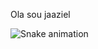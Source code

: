 Ola sou jaaziel

<div>
<img src="https://raw.githubusercontent.com/gitJaazielSlv/gitrepo/output/snake.svg" alt="Snake animation" />
</div>
